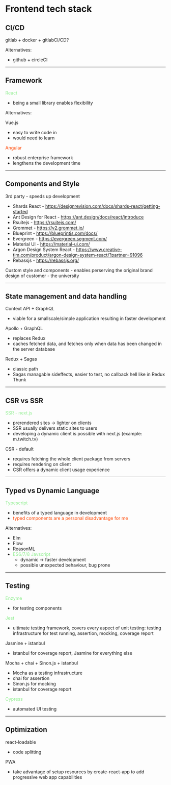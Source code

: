 # Frontend tech stack

## CI/CD
gitlab + docker + gitlabCI/CD?

Alternatives:
- github + circleCI

---

## Framework
<span style="color: lightgreen;">React</span>
 - being a small library enables flexibility

Alternatives:

Vue.js
 - easy to write code in
 - would need to learn

<span style="color: orangered;">Angular</span>
 - robust enterprise framework
 - lengthens the development time

---

## Components and Style

3rd party - speeds up development
- Shards React - https://designrevision.com/docs/shards-react/getting-started
- Ant Design for React - https://ant.design/docs/react/introduce
- Rsuitejs - https://rsuitejs.com/
- Grommet - https://v2.grommet.io/
- Blueprint - https://blueprintjs.com/docs/
- Evergreen - https://evergreen.segment.com/
- Material UI - https://material-ui.com/
- Argon Design System React - https://www.creative-tim.com/product/argon-design-system-react/?partner=91096
- Rebassjs - https://rebassjs.org/

Custom style and components - enables perserving the original brand design of customer - the university 

---

## State management and data handling
Context API + GraphQL

- viable for a smallscale/simple application resulting in faster development

Apollo + GraphQL
- replaces Redux
- caches fetched data, and fetches only when data has been changed in the server database

Redux + Sagas
- classic path
- Sagas managable sideffects, easier to test, no callback hell like in Redux Thunk

---

## CSR vs SSR
<SSR style="color: lightgreen;">SSR - next.js</span>
 - prerendered sites -> lighter on clients
 - SSR usually delivers static sites to users
 - developing a dynamic client is possible with next.js (example: m.twitch.tv)

CSR - default
 - requires fetching the whole client package from servers
 - requires rendering on client
 - CSR offers a dynamic client usage experience

---

## Typed vs Dynamic Language
<span style="color: lightgreen;">Typescript</span>
- benefits of a typed language in development
- <span style="color: orangered;">typed components are a personal disadvantage for me</span>

Alternatives:

- Elm
- Flow
- ReasonML
- <span style="color: lightgreen;">ES6/7/8 Javscript</span>
    - dynamic -> faster development
    - possible unexpected behaviour, bug prone

---

## Testing
<span style="color: lightgreen;">Enzyme</span>
- for testing components

<Jest style="color: lightgreen;">Jest</span>
- ultimate testing framework, covers every aspect of unit testing: testing infrastructure for test running, assertion, mocking, coverage report

Jasmine + istanbul
- istanbul for coverage report, Jasmine for everything else

Mocha + chai + Sinon.js + istanbul
- Mocha as a testing infrastructure
- chai for assertion
- Sinon.js for mocking
- istanbul for coverage report

<span style="color: lightgreen;">Cypress</span>
- automated UI testing

---

## Optimization
react-loadable
- code splitting

PWA
- take advantage of setup resources by create-react-app to add progressive web app capabilities